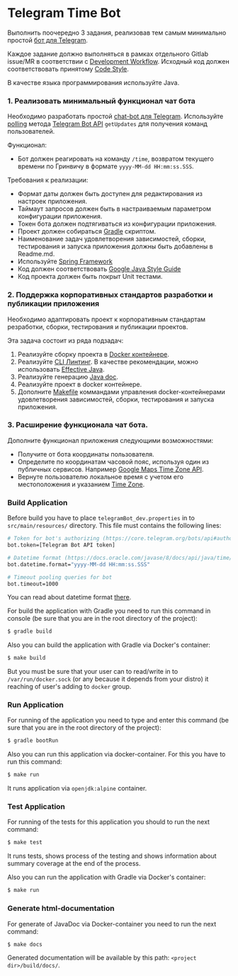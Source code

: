 Telegram Time Bot
=================

Выполнить поочередно 3 задания, реализовав тем самым минимально простой [бот для Telegram][1].

Каждое задание должно выполняться в рамках отдельного Gitlab issue/MR в соответствии с [Development Workflow][2]. 
Исходный код должен соответствовать принятому [Code Style][3].

В качестве языка программирования используйте Java.



### 1. Реализовать минимальный функционал чат бота

Необходимо разработать простой [chat-bot для Telegram][1]. Используйте [polling][4] метода [Telegram Bot API][5] `getUpdates` для получения команд пользователей.

Функционал:
- Бот должен реагировать на команду `/time`, возвратом  текущего времени по Гринвичу в формате `yyyy-MM-dd HH:mm:ss.SSS`.

Требования к реализации:
- Формат даты должен быть доступен для редактирования из настроек приложения.
- Таймаут запросов должен быть в настраиваемым параметром конфигурации приложения.
- Токен бота должен подтягиваться из конфигурации приложения.
- Проект должен собираться [Gradle][6] скриптом. 
- Наименование задач удовлетворения зависимостей, сборки, тестирования и запуска приложения должны быть добавлены в Readme.md.
- Используйте [Spring Framework][7]
- Код должен соответствовать [Google Java Style Guide][3]
- Код проекта должен быть покрыт Unit тестами.



### 2. Поддержка корпоративных стандартов разработки и публикации приложения

Необходимо адаптировать проект к корпоративным стандартам резработки, сборки, тестирования и публикации проектов.

Эта задача состоит из ряда подзадач:
1. Реализуйте сборку проекта в [Docker контейнере][8].
2. Реализуйте [CLI Линтинг][9]. В качестве рекомендации, можно использовать [Effective Java][10].
3. Реализуйте генерацию [Java doc][11].
4. Реализуйте проект в docker контейнере.
5. Дополните [Makefile]() коммандами управления docker-контейнерами удовлетворения зависимостей, сборки, тестирования и запуска приложения.



### 3. Расширение функционала чат бота.

Дополните функционал приложения следующими возможностями:
- Получите от бота координаты пользователя.
- Определите по координатам часовой пояс, используя один из публичных сервисов. Например [Google Maps Time Zone API][13].
- Вернуте пользователю локальное время с учетом его местоположения и указанием [Time Zone][14].


### Build Application

Before build you have to place `telegramBot_dev.properties` in to `src/main/resources/` directory.
This file must contains the following lines:
```bash
# Token for bot's authorizing (https://core.telegram.org/bots/api#authorizing-your-bot).
bot.token=[Telegram Bot API token]

# Datetime format (https://docs.oracle.com/javase/8/docs/api/java/time/format/DateTimeFormatter.html)
bot.datetime.format="yyyy-MM-dd HH:mm:ss.SSS"

# Timeout pooling queries for bot
bot.timeout=1000
```

You can read about datetime format [there][15].

For build the application with Gradle you need to run this command in console (be sure that you are in the root directory of the project):
```bash
$ gradle build
```

Also you can build the application with Gradle via Docker's container:
```bash
$ make build
```
But you must be sure that your user can to read/write in to `/var/run/docker.sock` (or any because it depends from your distro) it reaching of user's adding to `docker` group.


### Run Application

For running of the application you need to type and enter this command (be sure that you are in the root directory of the project):
```bash
$ gradle bootRun
```
Also you can run this application via docker-container. For this you have to run this command:
```bash
$ make run
```
It runs application via `openjdk:alpine` container.

### Test Application

For running of the tests for this application you should to run the next command:
```bash
$ make test
```
It runs tests, shows process of the testing and shows information about summary coverage at the end of the process.

Also you can run the application with Gradle via Docker's container:
```bash
$ make run
```

### Generate html-documentation

For generate of JavaDoc via Docker-container you need to run the next command:
```bash
$ make docs
```

Generated documentation will be available by this path: `<project dir>/build/docs/`.

[1]: http://mediatoolbox.ru/blog/botyi-telegram-vsyo-chto-vyi-hoteli-pro-nih-sprosit/
[2]: https://git.instrumentisto.com/common/documentation/blob/master/developers/workflow.md#issue-lifecycle
[3]: https://git.instrumentisto.com/common/documentation/blob/master/developers/codestyle.md#java
[4]: https://en.wikipedia.org/wiki/Polling_(computer_science)
[5]: https://core.telegram.org/bots/api
[6]: https://gradle.org/
[7]: https://projects.spring.io/spring-framework/
[8]: https://www.docker.com/
[9]: https://www.javaworld.com/article/2073587/javac-s--xlint-options.html
[10]: https://github.com/ftomassetti/effectivejava
[11]: http://www.oracle.com/technetwork/java/javase/documentation/index-jsp-135444.html
[12]: https://ru.wikipedia.org/wiki/Make
[13]: https://developers.google.com/maps/documentation/timezone/intro?hl=ru
[14]: https://en.wikipedia.org/wiki/Time_zone
[15]: https://docs.oracle.com/javase/8/docs/api/java/time/format/DateTimeFormatter.html
